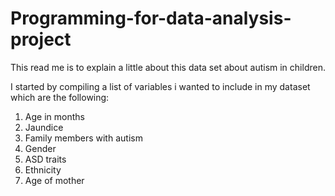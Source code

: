 # Programming-for-data-analysis-project

This read me is to explain a little about this data set about autism in children.

I started by compiling a list of variables i wanted to include in my dataset which are the following:

1. Age in months
2. Jaundice
3. Family members with autism
4. Gender
5. ASD traits
6. Ethnicity
7. Age of mother

